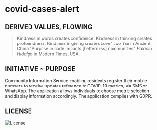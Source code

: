 # covid-cases-alert

## DERIVED VALUES, FLOWING

> Kindness in words creates confidence. Kindness in thinking creates profoundness. Kindness in giving creates Love" _Lao Tsu_ in Ancient China
"Purpose in code impacts [betterness] communities" *Patricio Hidalgo* in Modern Times, USA

## INITIATIVE ~ PURPOSE

Community Information Service enabling residents register their mobile numbers to receive updates reference to COVID-19 metrics, via SMS or WhatsApp. The application allows individuals to choose metric selection and display information accordingly. The application complies with GDPR.

## LICENSE

![License](https://img.shields.io/github/license/mbellezo/blank-express-ts-api?style=flat-square)
